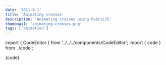 ```yaml
---
date: '2011-9-1'
title: 'Animating crosses'
description: 'Animating crosses using FabricJS'
thumbnail: 'animating-crosses.png'
tags: ['animation']
---
```


import { CodeEditor } from '../../../components/CodeEditor';
import { code } from './code';

<canvas  width="600" height="500"></canvas>

<div id="code-editor" >{code}</div>

<CodeEditor code={code} />
